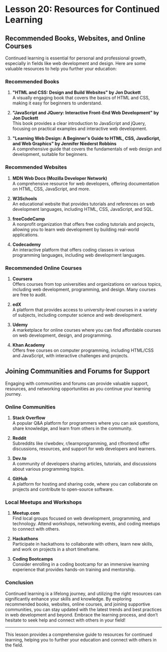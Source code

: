 # Lesson 20: Resources for Continued Learning

## Recommended Books, Websites, and Online Courses

Continued learning is essential for personal and professional growth, especially in fields like web development and design. Here are some valuable resources to help you further your education:

### Recommended Books

1. **"HTML and CSS: Design and Build Websites" by Jon Duckett**  
   A visually engaging book that covers the basics of HTML and CSS, making it easy for beginners to understand.

2. **"JavaScript and JQuery: Interactive Front-End Web Development" by Jon Duckett**  
   This book provides a clear introduction to JavaScript and jQuery, focusing on practical examples and interactive web development.

3. **"Learning Web Design: A Beginner's Guide to HTML, CSS, JavaScript, and Web Graphics" by Jennifer Niederst Robbins**  
   A comprehensive guide that covers the fundamentals of web design and development, suitable for beginners.

### Recommended Websites

1. **MDN Web Docs (Mozilla Developer Network)**  
   A comprehensive resource for web developers, offering documentation on HTML, CSS, JavaScript, and more.

2. **W3Schools**  
   An educational website that provides tutorials and references on web development languages, including HTML, CSS, JavaScript, and SQL.

3. **freeCodeCamp**  
   A nonprofit organization that offers free coding tutorials and projects, allowing you to learn web development by building real-world applications.

4. **Codecademy**  
   An interactive platform that offers coding classes in various programming languages, including web development languages.

### Recommended Online Courses

1. **Coursera**  
   Offers courses from top universities and organizations on various topics, including web development, programming, and design. Many courses are free to audit.

2. **edX**  
   A platform that provides access to university-level courses in a variety of subjects, including computer science and web development.

3. **Udemy**  
   A marketplace for online courses where you can find affordable courses on web development, design, and programming.

4. **Khan Academy**  
   Offers free courses on computer programming, including HTML/CSS and JavaScript, with interactive challenges and projects.

## Joining Communities and Forums for Support

Engaging with communities and forums can provide valuable support, resources, and networking opportunities as you continue your learning journey.

### Online Communities

1. **Stack Overflow**  
   A popular Q&A platform for programmers where you can ask questions, share knowledge, and learn from others in the community.

2. **Reddit**  
   Subreddits like r/webdev, r/learnprogramming, and r/frontend offer discussions, resources, and support for web developers and learners.

3. **Dev.to**  
   A community of developers sharing articles, tutorials, and discussions about various programming topics.

4. **GitHub**  
   A platform for hosting and sharing code, where you can collaborate on projects and contribute to open-source software.

### Local Meetups and Workshops

1. **Meetup.com**  
   Find local groups focused on web development, programming, and technology. Attend workshops, networking events, and coding meetups to connect with others.

2. **Hackathons**  
   Participate in hackathons to collaborate with others, learn new skills, and work on projects in a short timeframe.

3. **Coding Bootcamps**  
   Consider enrolling in a coding bootcamp for an immersive learning experience that provides hands-on training and mentorship.

### Conclusion

Continued learning is a lifelong journey, and utilizing the right resources can significantly enhance your skills and knowledge. By exploring recommended books, websites, online courses, and joining supportive communities, you can stay updated with the latest trends and best practices in web development and beyond. Embrace the learning process, and don’t hesitate to seek help and connect with others in your field!

---

This lesson provides a comprehensive guide to resources for continued learning, helping you to further your education and connect with others in the field.